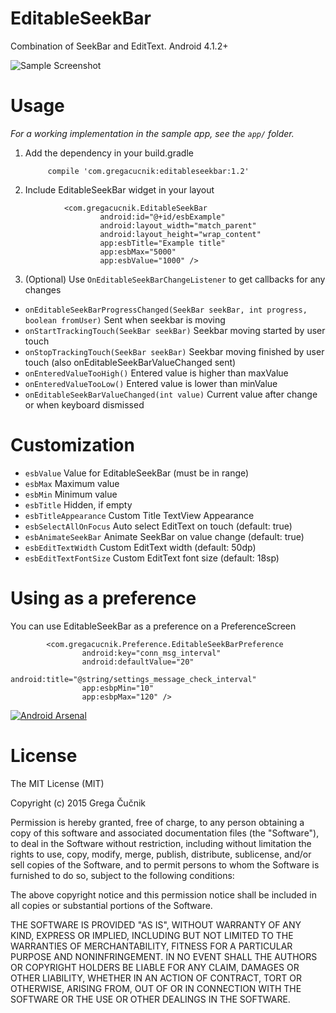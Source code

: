 # EditableSeekBar

Combination of SeekBar and EditText. Android 4.1.2+

![Sample Screenshot](https://raw.githubusercontent.com/gregacucnik/EditableSeekBar/master/editableseekbar2.gif)

# Usage
*For a working implementation in the sample app, see the `app/` folder.*

1. Add the dependency in your build.gradle

            compile 'com.gregacucnik:editableseekbar:1.2'
            
2. Include EditableSeekBar widget in your layout
    
```
            <com.gregacucnik.EditableSeekBar
                    android:id="@+id/esbExample"
                    android:layout_width="match_parent"
                    android:layout_height="wrap_content"
                    app:esbTitle="Example title"
                    app:esbMax="5000"
                    app:esbValue="1000" />
```

3. (Optional) Use `OnEditableSeekBarChangeListener` to get callbacks for any changes
 * `onEditableSeekBarProgressChanged(SeekBar seekBar, int progress, boolean fromUser)` Sent when seekbar is moving
 * `onStartTrackingTouch(SeekBar seekBar)` Seekbar moving started by user touch
 * `onStopTrackingTouch(SeekBar seekBar)` Seekbar moving finished by user touch (also onEditableSeekBarValueChanged sent)
 * `onEnteredValueTooHigh()` Entered value is higher than maxValue
 * `onEnteredValueTooLow()` Entered value is lower than minValue
 * `onEditableSeekBarValueChanged(int value)` Current value after change or when keyboard dismissed

# Customization

 * `esbValue` Value for EditableSeekBar (must be in range)
 * `esbMax` Maximum value
 * `esbMin` Minimum value
 * `esbTitle` Hidden, if empty
 * `esbTitleAppearance` Custom Title TextView Appearance
 * `esbSelectAllOnFocus` Auto select EditText on touch (default: true)
 * `esbAnimateSeekBar` Animate SeekBar on value change (default: true)
 * `esbEditTextWidth` Custom EditText width (default: 50dp)
 * `esbEditTextFontSize` Custom EditText font size (default: 18sp)
 
# Using as a preference

You can use EditableSeekBar as a preference on a PreferenceScreen

```
        <com.gregacucnik.Preference.EditableSeekBarPreference
                android:key="conn_msg_interval"
                android:defaultValue="20"
                android:title="@string/settings_message_check_interval"
                app:esbpMin="10"
                app:esbpMax="120" />
```


[![Android Arsenal](https://img.shields.io/badge/Android%20Arsenal-EditableSeekBar-brightgreen.svg?style=flat)](http://android-arsenal.com/details/1/2888)

License
=======
The MIT License (MIT)

Copyright (c) 2015 Grega Čučnik

Permission is hereby granted, free of charge, to any person obtaining a copy
of this software and associated documentation files (the "Software"), to deal
in the Software without restriction, including without limitation the rights
to use, copy, modify, merge, publish, distribute, sublicense, and/or sell
copies of the Software, and to permit persons to whom the Software is
furnished to do so, subject to the following conditions:

The above copyright notice and this permission notice shall be included in all
copies or substantial portions of the Software.

THE SOFTWARE IS PROVIDED "AS IS", WITHOUT WARRANTY OF ANY KIND, EXPRESS OR
IMPLIED, INCLUDING BUT NOT LIMITED TO THE WARRANTIES OF MERCHANTABILITY,
FITNESS FOR A PARTICULAR PURPOSE AND NONINFRINGEMENT. IN NO EVENT SHALL THE
AUTHORS OR COPYRIGHT HOLDERS BE LIABLE FOR ANY CLAIM, DAMAGES OR OTHER
LIABILITY, WHETHER IN AN ACTION OF CONTRACT, TORT OR OTHERWISE, ARISING FROM,
OUT OF OR IN CONNECTION WITH THE SOFTWARE OR THE USE OR OTHER DEALINGS IN THE
SOFTWARE.
